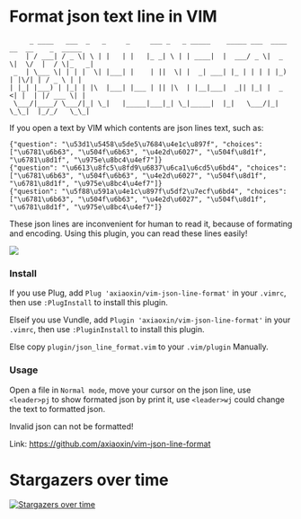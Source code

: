 Format json text line in VIM
================

         _ ____   ___  _   _     _     ___ _   _ _____    _____ ___  ____  __  __    _  _____
        | / ___| / _ \| \ | |   | |   |_ _| \ | | ____|  |  ___/ _ \|  _ \|  \/  |  / \|_   _|
     _  | \___ \| | | |  \| |___| |    | ||  \| |  _| ___| |_ | | | | |_) | |\/| | / _ \ | |
    | |_| |___) | |_| | |\  |___| |___ | || |\  | |__|___|  _|| |_| |  _ <| |  | |/ ___ \| |
     \___/|____/ \___/|_| \_|   |_____|___|_| \_|_____|  |_|   \___/|_| \_\_|  |_/_/   \_\_|


If you open a text by VIM which contents are json lines text, such as:

    {"question": "\u53d1\u5458\u5de5\u7684\u4e1c\u897f", "choices": ["\u6781\u6b63", "\u504f\u6b63", "\u4e2d\u6027", "\u504f\u8d1f", "\u6781\u8d1f", "\u975e\u8bc4\u4ef7"]}
    {"question": "\u6613\u8fc5\u8fd9\u6837\u6ca1\u6cd5\u6bd4", "choices": ["\u6781\u6b63", "\u504f\u6b63", "\u4e2d\u6027", "\u504f\u8d1f", "\u6781\u8d1f", "\u975e\u8bc4\u4ef7"]}
    {"question": "\u5f88\u591a\u4e1c\u897f\u5df2\u7ecf\u6bd4", "choices": ["\u6781\u6b63", "\u504f\u6b63", "\u4e2d\u6027", "\u504f\u8d1f", "\u6781\u8d1f", "\u975e\u8bc4\u4ef7"]}

These json lines are inconvenient for human to read it, because of formating and encoding. Using this plugin, you can read these lines easily!

![](pic.gif)

### Install

If you use Plug, add `Plug 'axiaoxin/vim-json-line-format'` in your `.vimrc`, then use `:PlugInstall` to install this plugin.

Elseif you use Vundle, add `Plugin 'axiaoxin/vim-json-line-format'` in your `.vimrc`, then use `:PluginInstall` to install this plugin.

Else copy `plugin/json_line_format.vim` to your `.vim/plugin` Manually.

### Usage

Open a file in `Normal mode`, move your cursor on the json line, use `<leader>pj` to show formated json by print it, use `<leader>wj` could change the text to formatted json.

Invalid json can not be formatted!

Link: <https://github.com/axiaoxin/vim-json-line-format>

# Stargazers over time

[![Stargazers over time](https://starchart.cc/axiaoxin/mbti.svg)](https://starchart.cc/axiaoxin/mbti)
